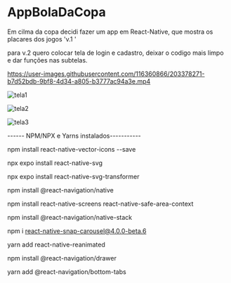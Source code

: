 # AppBolaDaCopa


Em cilma da copa decidi fazer um app em React-Native, que mostra os placares dos jogos 'v.1 '

para v.2 quero colocar tela de login e cadastro, deixar o codigo mais limpo e dar funções nas subtelas.



https://user-images.githubusercontent.com/116360866/203378271-b7d52bdb-9bf8-4d34-a805-b3777ac94a3e.mp4





![tela1](https://user-images.githubusercontent.com/116360866/203376208-1a32f3c9-c030-4df8-aa41-66b9a103573b.png)


![tela2](https://user-images.githubusercontent.com/116360866/203376213-eb24850f-95c0-4603-9429-e4faf03f2dc9.png)


![tela3](https://user-images.githubusercontent.com/116360866/203376215-fb75b42a-b197-4a3c-bbee-9a64be0897c5.png)



------ NPM/NPX e Yarns instalados-----------

npm install react-native-vector-icons --save

npx expo install react-native-svg 

npx expo install react-native-svg-transformer 

npm install @react-navigation/native

npm install react-native-screens react-native-safe-area-context

npm install @react-navigation/native-stack

npm i react-native-snap-carousel@4.0.0-beta.6

yarn add react-native-reanimated

npm install @react-navigation/drawer

yarn add @react-navigation/bottom-tabs





